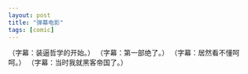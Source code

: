 ```yaml
---
layout: post
title: "弹幕电影"
tags: [comic]
---
```

（字幕：装逼哲学的开始。）
（字幕：第一部绝了。）
（字幕：居然看不懂呵呵。）
（字幕：当时我就黑客帝国了。）